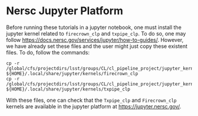 # Nersc Jupyter Platform
Before running these tutorials in a jupyter notebook, one must install the jupyter kernel related to `firecrown_clp` and `txpipe_clp`. To do so, one may follow https://docs.nersc.gov/services/jupyter/how-to-guides/. However, we have already set these files and the user might just copy these existent files. To do, follow the commands:

```
cp -r /global/cfs/projectdirs/lsst/groups/CL/cl_pipeline_project/jupyter_kernels/firecrown_clp/     ${HOME}/.local/share/jupyter/kernels/firecrown_clp
cp -r /global/cfs/projectdirs/lsst/groups/CL/cl_pipeline_project/jupyter_kernels/txpipe_clp/ ${HOME}/.local/share/jupyter/kernels/txpipe_clp
```
With these files, one can check that the `Txpipe_clp` and `Firecrown_clp` kernels are available in the jupyter platform at https://jupyter.nersc.gov/.
